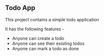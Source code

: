 ## Todo App

This project contains a simple todo application 

It has the following features -

- Anyone can create a todo
- Anyone can see their existing todos
- Anyone can mark a todo as done
